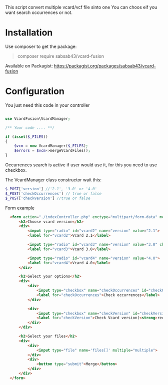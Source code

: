 This script convert multiple vcard/vcf file sinto one You can choos eif you want search occurrences or not.

# Installation

Use composer to get the package:

>composer require sabsab43/vcard-fusion

Available on Packagist: https://packagist.org/packages/sabsab43/vcard-fusion

# Configuration

You just need this code in your controller

```php

use VcardFusion\VcardManager;

/** Your code .... **/

if (isset($_FILES)) 
{   
    $vcm = new VcardManager($_FILES);
    $errors = $vcm->mergeVcardFiles();  
}

```

Occurrences search is active if user would use it, for this you need to use checkbox.

The VcardManager class constructor wait this:

```php
$_POST['version'] //'2.1', '3.0' or '4.0'
$_POST['checkOccurrences'] // true or false
$_POST['checkVersion'] //true or false
```

Form example

```html
  <form action="./indexController.php" enctype="multipart/form-data" method="POST">
      <h2>Choose vcard version</h2> 
      <div>
          <input type="radio" id="vcard2" name="version" value="2.1">
          <label for="vcard2">Vcard 2.1</label>

          <input type="radio" id="vcard3" name="version" value="3.0" checked>
          <label for="vcard3">Vcard 3.0</label>

          <input type="radio" id="vcard4" name="version" value="4.0">
          <label for="vcard4">Vcard 4.0</label>
      </div>

      <h2>Select your options</h2>
      <div>
          <div>
              <input type="checkbox" name="checkOccurrences" id="checkOccurrences">
              <label for="checkOccurrences">Check occurrences</label>
          </div>

          <div>
              <input type="checkbox" name="checkVersion" id="checkVersion" checked>
              <label for="checkVersion">Check Vcard version(<strong>recommended</strong>)</label>
          </div>
      </div>

      <h2>Select your files</h2>
      <div>
          <div>
              <input type="file" name='files[]' multiple="multiple">
          </div>
          <div>
              <button type="submit">Merge</button>
          </div>
      </div>
  </form>
```
